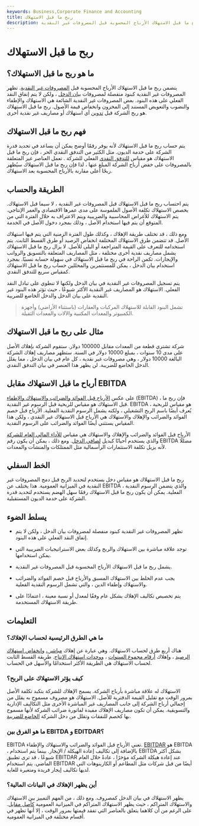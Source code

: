 ```yaml
---
keywords: Business,Corporate Finance and Accounting
title: ربح ما قبل الاستهلاك
description: يتضمن ربح ما قبل الاستهلاك الأرباح المحسوبة قبل المصروفات غير النقدية.
---
```


# ربح ما قبل الاستهلاك
## ما هو ربح ما قبل الاستهلاك؟

يتضمن ربح ما قبل الاستهلاك الأرباح المحسوبة قبل [المصروفات غير النقدية](/noncashcharge). تظهر المصروفات غير النقدية كبنود منفصلة لمصروفات [بيان الدخل](/incomestatement) ، ولكن لا يتم إنفاق النقد الفعلي على هذه البنود. بعض المصروفات غير النقدية الشائعة هي الاستهلاك والإطفاء والنضوب والتعويض المستند إلى المخزون وانخفاض قيمة الأصول. ربح ما قبل الاستهلاك هو ربح الشركة قبل [تدوين](/writedown) أي استهلاك أو مصاريف غير نقدية أخرى.

## فهم ربح ما قبل الاستهلاك

يتم حساب ربح ما قبل الاستهلاك لأنه يوفر رقمًا أوضح يمكن أن يساعد في تحديد قدرة الشركة على خدمة الديون. مثل الكثير من التدفق النقدي الحر ، فإن ربح ما قبل الاستهلاك هو مقياس [للتدفق النقدي](/cashflow) الفعلي للشركة . تعمل العناصر غير المتعلقة بالمصروفات على خفض أرباح الشركة المبلغ عنها ، لذا فإن ربح ما قبل الاستهلاك سيُظهر ربحًا أعلى مقارنة بالأرباح المحسوبة بعد الاستهلاك.

## الطريقة والحساب

يتم احتساب ربح ما قبل الاستهلاك قبل المصروفات غير النقدية ، لا سيما قبل الاستهلاك. يخصص الاستهلاك تكلفة الأصول الملموسة على مدى عمرها الاقتصادي والعمر الإنتاجي. يتم الاستهلاك للأغراض المحاسبية والضريبية ويتم الاعتراف به خلال الفترة التي من المتوقع أن يتم فيها استخدام الأصل ، وذلك بمجرد دخول الأصل في الخدمة.

ومع ذلك ، قد تختلف طريقة الإهلاك ، وكذلك طول الفترة الزمنية التي يتم فيها استهلاك الأصل. قد تتضمن طرق الاستهلاك المختلفة انخفاض الرصيد أو طرق القسط الثابت. يتم استخدامه للتعرف على القيمة المتراجعة أو البلى للأصل. لا يزال ربح ما قبل الاستهلاك يشمل مصاريف نقدية أخرى مختلفة ، مثل المصاريف المتعلقة بالتسويق والرواتب والإيجارات. تكمن الراحة في ربح ما قبل الاستهلاك في سهولة حسابه نسبيًا. بمجرد استخدام بيان الدخل ، يمكن للمستثمرين والمحللين حساب ربح ما قبل الاستهلاك كمقياس سريع للتدفق النقدي.

يتم تسجيل المصروفات غير النقدية في بيان الدخل ولكنها لا تنطوي على تبادل النقد الفعلي. الاستهلاك هو المصاريف غير النقدية الأكثر شيوعًا ، حيث تؤثر هذه البنود غير النقدية على بيان الدخل والدخل الخاضع للضريبة.

> تشمل البنود القابلة للاستهلاك المركبات والعقارات (باستثناء الأراضي) وأجهزة الكمبيوتر والمعدات المكتبية والآلات والمعدات الثقيلة.

>

## مثال على ربح ما قبل الاستهلاك

شركة تشتري قطعة من المعدات مقابل 100000 دولار. ستقوم الشركة بإهلاك الأصل على مدى 10 سنوات ، بمبلغ 10000 دولار في السنة. ستظهر مصاريف إهلاك الشركة البالغة 10000 دولار ، وهي مصروفات غير نقدية ، كل عام في بيان الدخل ، مما يقلل الدخل الخاضع للضريبة. لن يظهر هذا العنصر في بيان التدفق النقدي.

## أرباح ما قبل الاستهلاك مقابل EBITDA

على عكس [الأرباح قبل الفوائد والضرائب والاستهلاك والإطفاء](/ebitda) (EBITDA) ، فإن ربح ما قبل الاستهلاك هو مقياس للربحية قبل الرسوم غير النقدية. EBITDA هو مقياس للربحية ، يُعرف أيضًا باسم الربح التشغيلي ، ولكنه يشمل الرسوم النقدية الفعلية. الأرباح قبل خصم الفوائد والضرائب والإهلاك والاستهلاك هي الأرباح قبل الاستهلاك غير النقدي ، ولكن هذا المقياس يستثني أيضًا الفوائد والضرائب على الرسوم النقدية.

الأرباح قبل الفوائد والضرائب والإهلاك والاستهلاك هي مقياس [للأداء المالي العام للشركة](/financialperformance) والذي يستخدم أحيانًا كبديل [لصافي الدخل](/netincome). ومع ذلك ، يمكن أن يكون رقم EBITDA مضللًا لأنه يزيل تكلفة الاستثمارات الرأسمالية مثل الممتلكات والمنشآت والمعدات.

## الخط السفلي

ربح ما قبل الاستهلاك هو مقياس دخل يستخدم لتحديد الربح قبل دمج المصروفات غير النقدية في الميزانية العمومية. هذا يختلف عن EBITDA ، والذي يتضمن الرسوم النقدية الفعلية. يمكن أن يكون ربح ما قبل الاستهلاك رقمًا سهل الهضم يستخدم لتحديد قدرة الشركة على خدمة الديون المستقبلية.

## يسلط الضوء

- تظهر المصروفات غير النقدية كبنود منفصلة لمصروفات بيان الدخل ، ولكن لا يتم إنفاق النقد الفعلي على هذه البنود.

- توجد علاقة مباشرة بين الاستهلاك والربح وكذلك بعض الاستراتيجيات الضريبية التي يمكن استخدامها.

- يشمل ربح ما قبل الاستهلاك الأرباح المحسوبة قبل المصروفات غير النقدية.

- يجب عدم الخلط بين الاستهلاك المسبق والأرباح قبل خصم الفوائد والضرائب والاستهلاك وإطفاء الدين ، والتي تشمل الرسوم النقدية الفعلية.

- يتم تخصيص تكاليف الإهلاك بشكل عام وفقًا لمعدل أو نسبة معينة ، اعتمادًا على طريقة الاستهلاك المستخدمة.

## التعليمات

### ما هي الطرق الرئيسية لحساب الإهلاك؟

هناك أربع طرق لحساب الاستهلاك. وهي عبارة عن إهلاك [مباشر ،](/straightlinebasis) [وانخفاض استهلاك الرصيد](/decliningbalancemethod) ، وإهلاك [أرقام مجموع السنوات](/sum-of-the-years-digits) ، [ووحدات استهلاك الإنتاج](/unit-of-production-method). طريقة القسط الثابت لحساب الاستهلاك هي الطريقة الأكثر استخدامًا والأسهل في الحساب.

### كيف يؤثر الاستهلاك على الربح؟

الاستهلاك له علاقة مباشرة بأرباح الشركة. يسمح الإهلاك للشركة بتكبد تكلفة الأصل بمرور الوقت مع تقليل القيمة الدفترية للأصل. الاستهلاك هو مصروف مسموح به يقلل من إجمالي أرباح الشركة إلى جانب المصاريف غير المباشرة الأخرى مثل التكاليف الإدارية والتسويقية. يمكن أن تكون مصاريف الإهلاك مفيدة لفاتورة ضرائب الشركة لأنها مسموح بها كخصم للنفقات وتقلل من دخل الشركة [الخاضع للضريبة](/taxableincome).

### ما هو الفرق بين EBITDA و EDITDAR؟

EBITDA تعني الأرباح قبل الفوائد والضرائب والاستهلاك والإطفاء. [EBITDAR](/ebitdar) هو EBITDA ، بالإضافة إلى تكاليف إعادة الهيكلة / الإيجار. بينما يتم استخدام EBITDA بشكل أكثر شيوعًا ، قد ترى تطبيق EBITDAR عند إعادة هيكلة الشركة مؤخرًا ، عادةً خلال العام الماضي. يتم استخدام EBITDAR أيضًا من قبل شركات مثل المطاعم أو الكازينوهات التي لديها تكاليف إيجار فريدة ومتغيرة للغاية.

### أين يظهر الإهلاك في البيانات المالية؟

يظهر الاستهلاك في بيان الدخل كمصروف. ومع ذلك ، من المهم التمييز بين الاستهلاك والاستهلاك المتراكم ، حيث يظهر الاستهلاك المتراكم في الميزانية العمومية [كأصل مقابل](/contraaccount). على الرغم من أن كلاهما يتعلق بالعناصر التي تفقد قيمتها بمرور الوقت ، إلا أنها تظهر في أقسام مختلفة في الميزانية العمومية.

